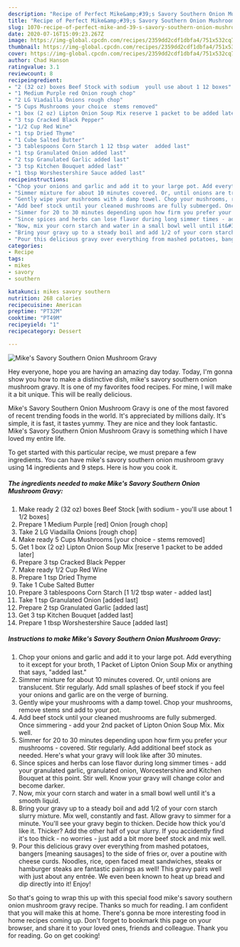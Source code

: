 ```yaml
---
description: "Recipe of Perfect Mike&amp;#39;s Savory Southern Onion Mushroom Gravy"
title: "Recipe of Perfect Mike&amp;#39;s Savory Southern Onion Mushroom Gravy"
slug: 1070-recipe-of-perfect-mike-and-39-s-savory-southern-onion-mushroom-gravy
date: 2020-07-16T15:09:23.267Z
image: https://img-global.cpcdn.com/recipes/2359dd2cdf1dbfa4/751x532cq70/mikes-savory-southern-onion-mushroom-gravy-recipe-main-photo.jpg
thumbnail: https://img-global.cpcdn.com/recipes/2359dd2cdf1dbfa4/751x532cq70/mikes-savory-southern-onion-mushroom-gravy-recipe-main-photo.jpg
cover: https://img-global.cpcdn.com/recipes/2359dd2cdf1dbfa4/751x532cq70/mikes-savory-southern-onion-mushroom-gravy-recipe-main-photo.jpg
author: Chad Hanson
ratingvalue: 3.1
reviewcount: 8
recipeingredient:
- "2 (32 oz) boxes Beef Stock with sodium  youll use about 1 12 boxes"
- "1 Medium Purple red Onion rough chop"
- "2 LG Viadailla Onions rough chop"
- "5 Cups Mushrooms your choice  stems removed"
- "1 box (2 oz) Lipton Onion Soup Mix reserve 1 packet to be added later"
- "3 tsp Cracked Black Pepper"
- "1/2 Cup Red Wine"
- "1 tsp Dried Thyme"
- "1 Cube Salted Butter"
- "3 tablespoons Corn Starch 1 12 tbsp water  added last"
- "1 tsp Granulated Onion added last"
- "2 tsp Granulated Garlic added last"
- "3 tsp Kitchen Bouquet added last"
- "1 tbsp Worshestershire Sauce added last"
recipeinstructions:
- "Chop your onions and garlic and add it to your large pot. Add everything to it except for your broth, 1 Packet of Lipton Onion Soup Mix or anything that says, &#34;added last.&#34;"
- "Simmer mixture for about 10 minutes covered. Or, until onions are translucent. Stir regularly. Add small splashes of beef stock if you feel your onions and garlic are on the verge of burning."
- "Gently wipe your mushrooms with a damp towel. Chop your mushrooms, remove stems snd add to your pot."
- "Add beef stock until your cleaned mushrooms are fully submerged. Once simmering - add your 2nd packet of Lipton Onion Soup Mix. Mix well."
- "Simmer for 20 to 30 minutes depending upon how firm you prefer your mushrooms - covered. Stir regularly. Add additional beef stock as needed. Here&#39;s what your gravy will look like after 30 minutes."
- "Since spices and herbs can lose flavor during long simmer times - add your granulated garlic, granulated onion, Worcestershire and Kitchen Bouquet at this point. Stir well. Know your gravy will change color and become darker."
- "Now, mix your corn starch and water in a small bowl well until it&#39;s a smooth liquid."
- "Bring your gravy up to a steady boil and add 1/2 of your corn starch slurry mixture. Mix well, constantly and fast. Allow gravy to simmer for a minute. You&#39;ll see your gravy begin to thicken. Decide how thick you&#39;d like it. Thicker? Add the other half of your slurry. If you accidently find it&#39;s too thick - no worries - just add a bit more beef stock and mix well."
- "Pour this delicious gravy over everything from mashed potatoes, bangers [meaning sausages] to the side of fries or, over a poutine with cheese curds. Noodles, rice, open faced meat sandwiches, steaks or hamburger steaks are fantastic pairings as well! This gravy pairs well with just about any entrée. We even been known to heat up bread and dip directly into it! Enjoy!"
categories:
- Recipe
tags:
- mikes
- savory
- southern

katakunci: mikes savory southern 
nutrition: 268 calories
recipecuisine: American
preptime: "PT32M"
cooktime: "PT49M"
recipeyield: "1"
recipecategory: Dessert

---
```



![Mike&#39;s Savory Southern Onion Mushroom Gravy](https://img-global.cpcdn.com/recipes/2359dd2cdf1dbfa4/751x532cq70/mikes-savory-southern-onion-mushroom-gravy-recipe-main-photo.jpg)

Hey everyone, hope you are having an amazing day today. Today, I'm gonna show you how to make a distinctive dish, mike&#39;s savory southern onion mushroom gravy. It is one of my favorites food recipes. For mine, I will make it a bit unique. This will be really delicious.



Mike&#39;s Savory Southern Onion Mushroom Gravy is one of the most favored of recent trending foods in the world. It's appreciated by millions daily. It's simple, it is fast, it tastes yummy. They are nice and they look fantastic. Mike&#39;s Savory Southern Onion Mushroom Gravy is something which I have loved my entire life.


To get started with this particular recipe, we must prepare a few ingredients. You can have mike&#39;s savory southern onion mushroom gravy using 14 ingredients and 9 steps. Here is how you cook it.

<!--inarticleads1-->

##### The ingredients needed to make Mike&#39;s Savory Southern Onion Mushroom Gravy:

1. Make ready 2 (32 oz) boxes Beef Stock [with sodium - you&#39;ll use about 1 1/2 boxes]
1. Prepare 1 Medium Purple [red] Onion [rough chop]
1. Take 2 LG Viadailla Onions [rough chop]
1. Make ready 5 Cups Mushrooms [your choice - stems removed]
1. Get 1 box (2 oz) Lipton Onion Soup Mix [reserve 1 packet to be added later]
1. Prepare 3 tsp Cracked Black Pepper
1. Make ready 1/2 Cup Red Wine
1. Prepare 1 tsp Dried Thyme
1. Take 1 Cube Salted Butter
1. Prepare 3 tablespoons Corn Starch [1 1/2 tbsp water - added last]
1. Take 1 tsp Granulated Onion [added last]
1. Prepare 2 tsp Granulated Garlic [added last]
1. Get 3 tsp Kitchen Bouquet [added last]
1. Prepare 1 tbsp Worshestershire Sauce [added last]




<!--inarticleads2-->

##### Instructions to make Mike&#39;s Savory Southern Onion Mushroom Gravy:

1. Chop your onions and garlic and add it to your large pot. Add everything to it except for your broth, 1 Packet of Lipton Onion Soup Mix or anything that says, &#34;added last.&#34;
1. Simmer mixture for about 10 minutes covered. Or, until onions are translucent. Stir regularly. Add small splashes of beef stock if you feel your onions and garlic are on the verge of burning.
1. Gently wipe your mushrooms with a damp towel. Chop your mushrooms, remove stems snd add to your pot.
1. Add beef stock until your cleaned mushrooms are fully submerged. Once simmering - add your 2nd packet of Lipton Onion Soup Mix. Mix well.
1. Simmer for 20 to 30 minutes depending upon how firm you prefer your mushrooms - covered. Stir regularly. Add additional beef stock as needed. Here&#39;s what your gravy will look like after 30 minutes.
1. Since spices and herbs can lose flavor during long simmer times - add your granulated garlic, granulated onion, Worcestershire and Kitchen Bouquet at this point. Stir well. Know your gravy will change color and become darker.
1. Now, mix your corn starch and water in a small bowl well until it&#39;s a smooth liquid.
1. Bring your gravy up to a steady boil and add 1/2 of your corn starch slurry mixture. Mix well, constantly and fast. Allow gravy to simmer for a minute. You&#39;ll see your gravy begin to thicken. Decide how thick you&#39;d like it. Thicker? Add the other half of your slurry. If you accidently find it&#39;s too thick - no worries - just add a bit more beef stock and mix well.
1. Pour this delicious gravy over everything from mashed potatoes, bangers [meaning sausages] to the side of fries or, over a poutine with cheese curds. Noodles, rice, open faced meat sandwiches, steaks or hamburger steaks are fantastic pairings as well! This gravy pairs well with just about any entrée. We even been known to heat up bread and dip directly into it! Enjoy!




So that's going to wrap this up with this special food mike&#39;s savory southern onion mushroom gravy recipe. Thanks so much for reading. I am confident that you will make this at home. There's gonna be more interesting food in home recipes coming up. Don't forget to bookmark this page on your browser, and share it to your loved ones, friends and colleague. Thank you for reading. Go on get cooking!
